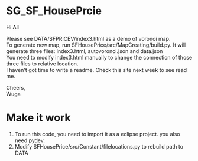 # SG_SF_HousePrcie

Hi All<br />

Please see DATA/SFPRICEV/index3.html as a demo of voronoi map. <br />
To generate new map, run SFHousePrice/src/MapCreating/build.py. It will generate three files: index3.html, autovoronoi.json and data.json <br />
You need to modify index3.html manually to change the connection of those three files to relative location. <br />
I haven't got time to write a readme. Check this site next week to see read me.<br />

Cheers,<br />
Wuga<br />

Make it work
===
1. To run this code, you need to import it as a eclipse project. you also need pydev.<br />
2. Modify SFHousePrice/src/Constant/filelocations.py to rebuild path to DATA<br />
